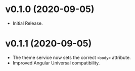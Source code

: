 # v0.1.0 (2020-09-05)

+ Initial Release.

# v0.1.1 (2020-09-05)

* The theme service now sets the correct `<body>` attribute.
* Improved Angular Universal compatibility.
